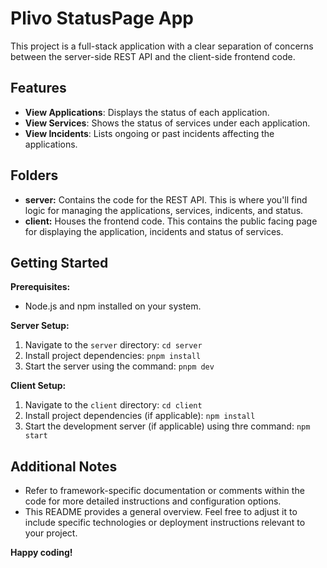# Plivo StatusPage App

This project is a full-stack application with a clear separation of concerns between the server-side REST API and the client-side frontend code.

## Features

- **View Applications**: Displays the status of each application.
- **View Services**: Shows the status of services under each application.
- **View Incidents**: Lists ongoing or past incidents affecting the applications.

## Folders

- **server:** Contains the code for the REST API. This is where you'll find logic for managing the applications, services, indicents, and status.
- **client:** Houses the frontend code. This contains the public facing page for displaying the application, incidents and status of services.

## Getting Started

**Prerequisites:**

- Node.js and npm installed on your system.

**Server Setup:**

1. Navigate to the `server` directory: `cd server`
2. Install project dependencies: `pnpm install`
3. Start the server using the command: `pnpm dev`

**Client Setup:**

1. Navigate to the `client` directory: `cd client`
2. Install project dependencies (if applicable): `npm install`
3. Start the development server (if applicable) using thre command: `npm start`

## Additional Notes

- Refer to framework-specific documentation or comments within the code for more detailed instructions and configuration options.
- This README provides a general overview. Feel free to adjust it to include specific technologies or deployment instructions relevant to your project.

**Happy coding!**
